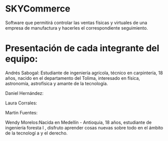 # SKYCommerce
Software que permitirá controlar las ventas físicas y virtuales de una empresa de manufactura y hacerles el correspondiente seguimiento.
# Presentación de cada integrante del equipo:
Andrés Sabogal: Estudiante de ingeniería agrícola, técnico en carpintería, 18 años, nacido en el departamento del Tolima, interesado en física, astronomía, astrofísica y amante de la tecnología.

Daniel Hernández:

Laura Corrales:

Martin Fuentes:

Wendy Morelos:Nacida en Medellín - Antioquia,  18 años, estudiante de ingeniería foresta l , disfruto aprender cosas nuevas sobre todo en el ámbito de la tecnologí a y el derecho.      
